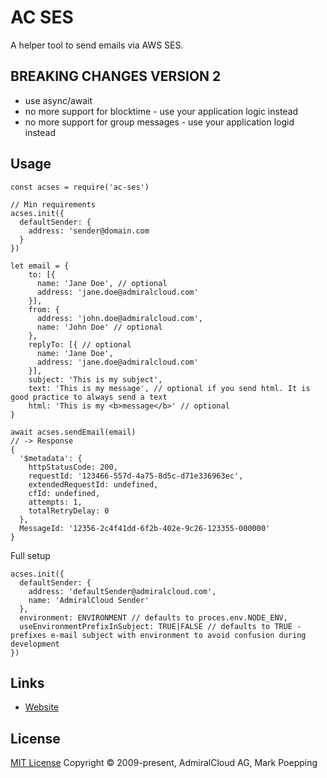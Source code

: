 # AC SES
A helper tool to send emails via AWS SES.  

## BREAKING CHANGES VERSION 2
+ use async/await
+ no more support for blocktime - use your application logic instead
+ no more support for group messages - use your application logid instead

## Usage
```
const acses = require('ac-ses')

// Min requirements
acses.init({ 
  defaultSender: {
    address: 'sender@domain.com
  }
})

let email = {
    to: [{ 
      name: 'Jane Doe', // optional
      address: 'jane.doe@admiralcloud.com'
    }],
    from: {
      address: 'john.doe@admiralcloud.com',
      name: 'John Doe' // optional
    },
    replyTo: [{ // optional
      name: 'Jane Doe',
      address: 'jane.doe@admiralcloud.com'
    }],
    subject: 'This is my subject',
    text: 'This is my message', // optional if you send html. It is good practice to always send a text
    html: 'This is my <b>message</b>' // optional
}

await acses.sendEmail(email)
// -> Response
{
  '$metadata': {
    httpStatusCode: 200,
    requestId: '123466-557d-4a75-8d5c-d71e336963ec',
    extendedRequestId: undefined,
    cfId: undefined,
    attempts: 1,
    totalRetryDelay: 0
  },
  MessageId: '12356-2c4f41dd-6f2b-402e-9c26-123355-000000'
}
```

Full setup
```
acses.init({ 
  defaultSender: {
    address: 'defaultSender@admiralcloud.com',
    name: 'AdmiralCloud Sender'
  },
  environment: ENVIRONMENT // defaults to proces.env.NODE_ENV,
  useEnvironmentPrefixInSubject: TRUE|FALSE // defaults to TRUE - prefixes e-mail subject with environment to avoid confusion during development
})
```

## Links
- [Website](https://www.admiralcloud.com/)

## License
[MIT License](https://opensource.org/licenses/MIT) Copyright © 2009-present, AdmiralCloud AG, Mark Poepping